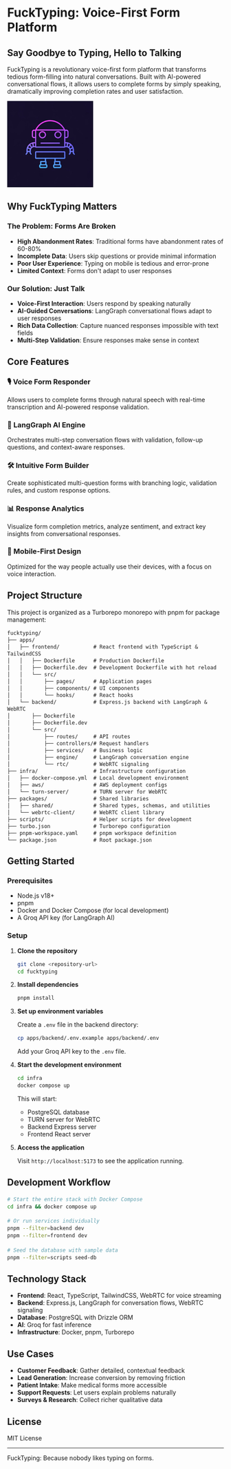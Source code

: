 # FuckTyping: Voice-First Form Platform

## Say Goodbye to Typing, Hello to Talking

FuckTyping is a revolutionary voice-first form platform that transforms tedious form-filling into natural conversations. Built with AI-powered conversational flows, it allows users to complete forms by simply speaking, dramatically improving completion rates and user satisfaction.

<img src="../generated-icon.png" alt="FuckTyping Logo" width="200"/>

## Why FuckTyping Matters

### The Problem: Forms Are Broken

- **High Abandonment Rates**: Traditional forms have abandonment rates of 60-80%
- **Incomplete Data**: Users skip questions or provide minimal information
- **Poor User Experience**: Typing on mobile is tedious and error-prone
- **Limited Context**: Forms don't adapt to user responses

### Our Solution: Just Talk

- **Voice-First Interaction**: Users respond by speaking naturally
- **AI-Guided Conversations**: LangGraph conversational flows adapt to user responses
- **Rich Data Collection**: Capture nuanced responses impossible with text fields
- **Multi-Step Validation**: Ensure responses make sense in context

## Core Features

### 🎙️ Voice Form Responder
Allows users to complete forms through natural speech with real-time transcription and AI-powered response validation.

### 🧠 LangGraph AI Engine
Orchestrates multi-step conversation flows with validation, follow-up questions, and context-aware responses.

### 🛠️ Intuitive Form Builder
Create sophisticated multi-question forms with branching logic, validation rules, and custom response options.

### 📊 Response Analytics
Visualize form completion metrics, analyze sentiment, and extract key insights from conversational responses.

### 📱 Mobile-First Design
Optimized for the way people actually use their devices, with a focus on voice interaction.

## Project Structure

This project is organized as a Turborepo monorepo with pnpm for package management:

```
fucktyping/
├── apps/
│   ├── frontend/           # React frontend with TypeScript & TailwindCSS
│   │   ├── Dockerfile      # Production Dockerfile
│   │   ├── Dockerfile.dev  # Development Dockerfile with hot reload
│   │   └── src/
│   │       ├── pages/      # Application pages
│   │       ├── components/ # UI components
│   │       └── hooks/      # React hooks
│   └── backend/            # Express.js backend with LangGraph & WebRTC
│       ├── Dockerfile
│       ├── Dockerfile.dev
│       └── src/
│           ├── routes/     # API routes
│           ├── controllers/# Request handlers
│           ├── services/   # Business logic
│           ├── engine/     # LangGraph conversation engine
│           └── rtc/        # WebRTC signaling
├── infra/                  # Infrastructure configuration
│   ├── docker-compose.yml  # Local development environment
│   ├── aws/                # AWS deployment configs
│   └── turn-server/        # TURN server for WebRTC
├── packages/               # Shared libraries
│   ├── shared/             # Shared types, schemas, and utilities
│   └── webrtc-client/      # WebRTC client library
├── scripts/                # Helper scripts for development
├── turbo.json              # Turborepo configuration
├── pnpm-workspace.yaml     # pnpm workspace definition
└── package.json            # Root package.json
```

## Getting Started

### Prerequisites

- Node.js v18+
- pnpm
- Docker and Docker Compose (for local development)
- A Groq API key (for LangGraph AI)

### Setup

1. **Clone the repository**

   ```bash
   git clone <repository-url>
   cd fucktyping
   ```

2. **Install dependencies**

   ```bash
   pnpm install
   ```

3. **Set up environment variables**

   Create a `.env` file in the backend directory:

   ```bash
   cp apps/backend/.env.example apps/backend/.env
   ```

   Add your Groq API key to the `.env` file.

4. **Start the development environment**

   ```bash
   cd infra
   docker compose up
   ```

   This will start:
   - PostgreSQL database
   - TURN server for WebRTC
   - Backend Express server
   - Frontend React server

5. **Access the application**

   Visit `http://localhost:5173` to see the application running.

## Development Workflow

```bash
# Start the entire stack with Docker Compose
cd infra && docker compose up

# Or run services individually
pnpm --filter=backend dev
pnpm --filter=frontend dev

# Seed the database with sample data
pnpm --filter=scripts seed-db
```

## Technology Stack

- **Frontend**: React, TypeScript, TailwindCSS, WebRTC for voice streaming
- **Backend**: Express.js, LangGraph for conversation flows, WebRTC signaling
- **Database**: PostgreSQL with Drizzle ORM
- **AI**: Groq for fast inference
- **Infrastructure**: Docker, pnpm, Turborepo

## Use Cases

- **Customer Feedback**: Gather detailed, contextual feedback
- **Lead Generation**: Increase conversion by removing friction
- **Patient Intake**: Make medical forms more accessible
- **Support Requests**: Let users explain problems naturally
- **Surveys & Research**: Collect richer qualitative data

## License

MIT License

---

FuckTyping: Because nobody likes typing on forms.